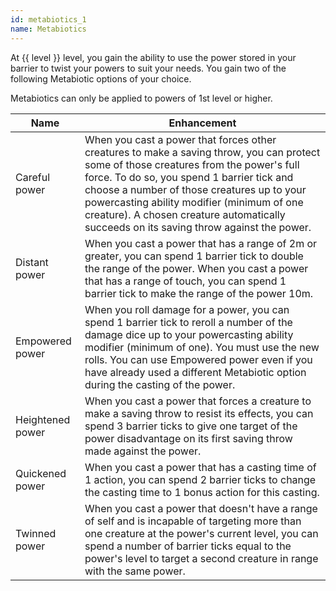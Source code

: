```yaml
---
id: metabiotics_1
name: Metabiotics
---
```

At {{ level }} level, you gain the ability to use the power stored in your barrier to twist your powers to suit your needs.
You gain two of the following Metabiotic options of your choice.

Metabiotics can only be applied to powers of 1st level or higher.

Name | Enhancement
--- | ---
Careful power | When you cast a power that forces other creatures to make a saving throw, you can protect some of those creatures from the power's full force. To do so, you spend 1 barrier tick and choose a number of those creatures up to your powercasting ability modifier (minimum of one creature). A chosen creature automatically succeeds on its saving throw against the power.
Distant power | When you cast a power that has a range of 2m or greater, you can spend 1 barrier tick to double the range of the power. When you cast a power that has a range of touch, you can spend 1 barrier tick to make the range of the power 10m.
Empowered power | When you roll damage for a power, you can spend 1 barrier tick to reroll a number of the damage dice up to your powercasting ability modifier (minimum of one). You must use the new rolls. You can use Empowered power even if you have already used a different Metabiotic option during the casting of the power.
Heightened power | When you cast a power that forces a creature to make a saving throw to resist its effects, you can spend 3 barrier ticks to give one target of the power disadvantage on its first saving throw made against the power.
Quickened power | When you cast a power that has a casting time of 1 action, you can spend 2 barrier ticks to change the casting time to 1 bonus action for this casting.
Twinned power | When you cast a power that doesn't have a range of self and is incapable of targeting more than one creature at the power's current level, you can spend a number of barrier ticks equal to the power's level to target a second creature in range with the same power.

